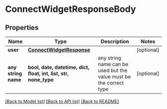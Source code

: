 # ConnectWidgetResponseBody


## Properties
Name | Type | Description | Notes
------------ | ------------- | ------------- | -------------
**user** | [**ConnectWidgetResponse**](ConnectWidgetResponse.md) |  | [optional] 
**any string name** | **bool, date, datetime, dict, float, int, list, str, none_type** | any string name can be used but the value must be the correct type | [optional]

[[Back to Model list]](../README.md#documentation-for-models) [[Back to API list]](../README.md#documentation-for-api-endpoints) [[Back to README]](../README.md)


